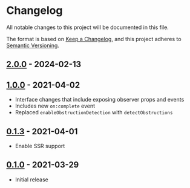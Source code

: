 # Changelog

All notable changes to this project will be documented in this file.

The format is based on [Keep a Changelog](https://keepachangelog.com/en/1.0.0/),
and this project adheres to [Semantic Versioning](https://semver.org/spec/v2.0.0.html).

## [2.0.0](https://github.com/svelte-plugins/svelte-viewable/releases/tag/v2.0.0) - 2024-02-13

## [1.0.0](https://github.com/svelte-plugins/svelte-viewable/releases/tag/v1.0.0) - 2021-04-02

- Interface changes that include exposing observer props and events
- Includes new `on:complete` event
- Replaced `enableObstructionDetection` with `detectObstructions`

## [0.1.3](https://github.com/svelte-plugins/svelte-viewable/releases/tag/v0.1.3) - 2021-04-01

- Enable SSR support

## [0.1.0](https://github.com/svelte-plugins/svelte-viewable/releases/tag/v0.1.0) - 2021-03-29

- Initial release
